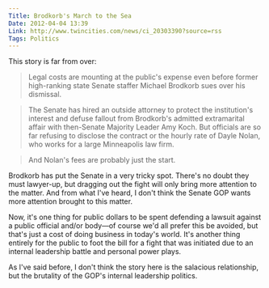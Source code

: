 ```yaml
---
Title: Brodkorb's March to the Sea
Date: 2012-04-04 13:39
Link: http://www.twincities.com/news/ci_20303390?source=rss
Tags: Politics
---
```

This story is far from over:

> Legal costs are mounting at the public's expense even before former high-ranking state Senate staffer Michael Brodkorb sues over his dismissal.

> The Senate has hired an outside attorney to protect the institution's interest and defuse fallout from Brodkorb's admitted extramarital affair with then-Senate Majority Leader Amy Koch. But officials are so far refusing to disclose the contract or the hourly rate of Dayle Nolan, who works for a large Minneapolis law firm.

> And Nolan's fees are probably just the start.

Brodkorb has put the Senate in a very tricky spot. There's no doubt they must lawyer-up, but dragging out the fight will only bring more attention to the matter. And from what I've heard, I don't think the Senate GOP wants more attention brought to this matter.

Now, it's one thing for public dollars to be spent defending a lawsuit against a public official and/or body—of course we'd all prefer this be avoided, but that's just a cost of doing business in today's world. It's another thing entirely for the public to foot the bill for a fight that was initiated due to an internal leadership battle and personal power plays. 

As I've said before, I don't think the story here is the salacious relationship, but the brutality of the GOP's internal leadership politics.
